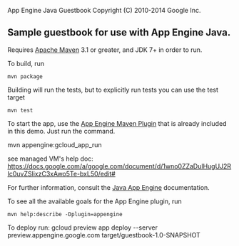 App Engine Java Guestbook
Copyright (C) 2010-2014 Google Inc.

## Sample guestbook for use with App Engine Java.

Requires [Apache Maven](http://maven.apache.org) 3.1 or greater, and JDK 7+ in order to run.

To build, run

    mvn package

Building will run the tests, but to explicitly run tests you can use the test target

    mvn test

To start the app, use the [App Engine Maven Plugin](http://code.google.com/p/appengine-maven-plugin/) that is already included in this demo.  Just run the command.


 mvn appengine:gcloud_app_run

see managed VM's help doc: 
https://docs.google.com/a/google.com/document/d/1wno0ZZaDulHugUJ2RIc0uvZSlixzC3xAwo5Te-bxL50/edit#



For further information, consult the [Java App Engine](https://developers.google.com/appengine/docs/java/overview) documentation.

To see all the available goals for the App Engine plugin, run

    mvn help:describe -Dplugin=appengine

To deploy run:
gcloud preview app deploy --server preview.appengine.google.com target/guestbook-1.0-SNAPSHOT



